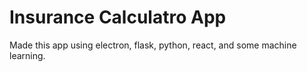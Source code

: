 # Insurance Calculatro App

Made this app using electron, flask, python, react, and some machine learning.